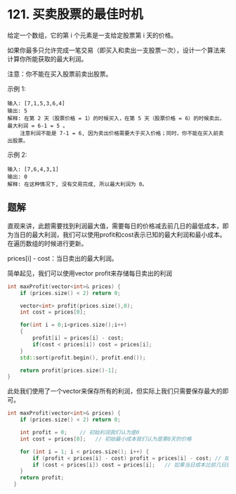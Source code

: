 # 121. 买卖股票的最佳时机

给定一个数组，它的第 i 个元素是一支给定股票第 i 天的价格。

如果你最多只允许完成一笔交易（即买入和卖出一支股票一次），设计一个算法来计算你所能获取的最大利润。

注意：你不能在买入股票前卖出股票。

示例 1:

    输入: [7,1,5,3,6,4]
    输出: 5
    解释: 在第 2 天（股票价格 = 1）的时候买入，在第 5 天（股票价格 = 6）的时候卖出，最大利润 = 6-1 = 5 。
        注意利润不能是 7-1 = 6, 因为卖出价格需要大于买入价格；同时，你不能在买入前卖出股票。
示例 2:

    输入: [7,6,4,3,1]
    输出: 0
    解释: 在这种情况下, 没有交易完成, 所以最大利润为 0。

## 题解

直观来讲，此题需要找到利润最大值，需要每日的价格减去前几日的最低成本，即为当日的最大利润，我们可以使用profit和cost表示已知的最大利润和最小成本。
在遍历数组的时候进行更新。

prices[i] - cost：当日卖出的最大利润。

简单起见，我们可以使用vector<int> profit来存储每日卖出的利润

```C++
int maxProfit(vector<int>& prices) {
    if (prices.size() < 2) return 0;

    vector<int> profit(prices.size(),0);
    int cost = prices[0];

    for(int i = 0;i<prices.size();i++)
    {
        profit[i] = prices[i] - cost;
        if(cost < prices[i]) cost = prices[i];
    }
    std::sort(profit.begin(), profit.end());

    return profit[prices.size()-1];
}
```

此处我们使用了一个vector来保存所有的利润，但实际上我们只需要保存最大的即可。

```C++
int maxProfit(vector<int>& prices) {
    if (prices.size() < 2) return 0;

    int profit = 0;    // 初始利润我们认为是0
    int cost = prices[0];   // 初始最小成本我们认为是第0天的价格

    for (int i = 1; i < prices.size(); i++) {
        if (profit < prices[i] - cost) profit = prices[i] - cost; // 如果当日卖出利润比前几日利润高，更新最高利润，视作当日卖出
        if (cost < prices[i]) cost = prices[i];   // 如果当日成本比前几日的最低成本小，更新最低成本,视作当日买入
    }
    return profit;
  }
```